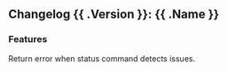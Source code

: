 ## Changelog {{ .Version }}: {{ .Name }}

### Features

Return error when status command detects issues.
